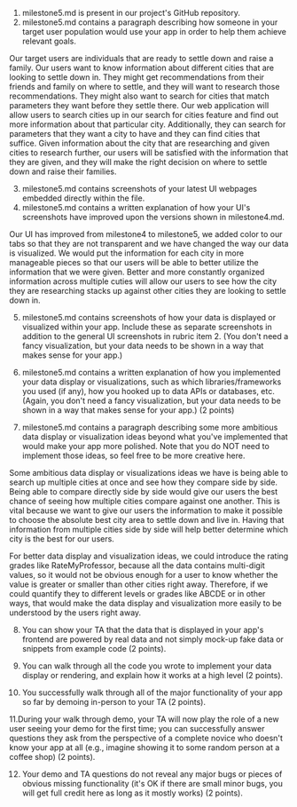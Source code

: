 1. milestone5.md is present in our project's GitHub repository.
2. milestone5.md contains a paragraph describing how someone in your target user population would use your app in order to help them achieve relevant goals. 

Our target users are individuals that are ready to settle down and raise a family. Our users want to know information about different cities that are looking to settle down in. They might get recommendations from their friends and family on where to settle, and they will want to research those recommendations. They might also want to search for cities that match parameters they want before they settle there. Our web application will allow users to search cities up in our search for cities feature and find out more information about that particular city. Additionally, they can search for parameters that they want a city to have and they can find cities that suffice. Given information about the city that are researching and given cities to research further, our users will be satisfied with the information that they are given, and they will make the right decision on where to settle down and raise their families.

3. milestone5.md contains screenshots of your latest UI webpages embedded directly within the file.
4. milestone5.md contains a written explanation of how your UI's screenshots have improved upon the versions shown in milestone4.md.

Our UI has improved from milestone4 to milestone5, we added color to our tabs so that they are not transparent and we have changed the way our data is visualized. We would put the information for each city in more manageable pieces so that our users will be able to better utilize the information that we were given. Better and more constantly organized information across multiple cuties will allow our users to see how the city they are researching stacks up against other cities they are looking to settle down in.

5. milestone5.md contains screenshots of how your data is displayed or visualized within your app. Include these as separate screenshots in addition to the general UI screenshots in rubric item 2. (You don't need a fancy visualization, but your data needs to be shown in a way that makes sense for your app.)

6. milestone5.md contains a written explanation of how you implemented your data display or visualizations, such as which libraries/frameworks you used (if any), how you hooked up to data APIs or databases, etc. (Again, you don't need a fancy visualization, but your data needs to be shown in a way that makes sense for your app.) (2 points)

7. milestone5.md contains a paragraph describing some more ambitious data display or visualization ideas beyond what you've implemented that would make your app more polished. Note that you do NOT need to implement those ideas, so feel free to be more creative here.

Some ambitious data display or visualizations ideas we have is being able to search up multiple cities at once and see how they compare side by side. Being able to compare directly side by side would give our users the best chance of seeing how multiple cities compare against one another. This is vital because we want to give our users the information to make it possible to choose the absolute best city area to settle down and live in. Having that information from multiple cities side by side will help better determine which city is the best for our users.

For better data display and visualization ideas, we could introduce the rating grades like RateMyProfessor, because all the data contains multi-digit values, so it would not be obvious enough for a user to know whether the value is greater or smaller than other cities right away. Therefore, if we could quantify they to different levels or grades like ABCDE or in other ways, that would make the data display and visualization more easily to be understood by the users right away. 

8. You can show your TA that the data that is displayed in your app's frontend are powered by real data and not simply mock-up fake data or snippets from example code (2 points).

9. You can walk through all the code you wrote to implement your data display or rendering, and explain how it works at a high level (2 points).

10. You successfully walk through all of the major functionality of your app so far by demoing in-person to your TA (2 points).

11.During your walk through demo, your TA will now play the role of a new user seeing your demo for the first time; you can successfully answer questions they ask from the perspective of a complete novice who doesn't know your app at all (e.g., imagine showing it to some random person at a coffee shop) (2 points).

12. Your demo and TA questions do not reveal any major bugs or pieces of obvious missing functionality (it's OK if there are small minor bugs, you will get full credit here as long as it mostly works) (2 points).


